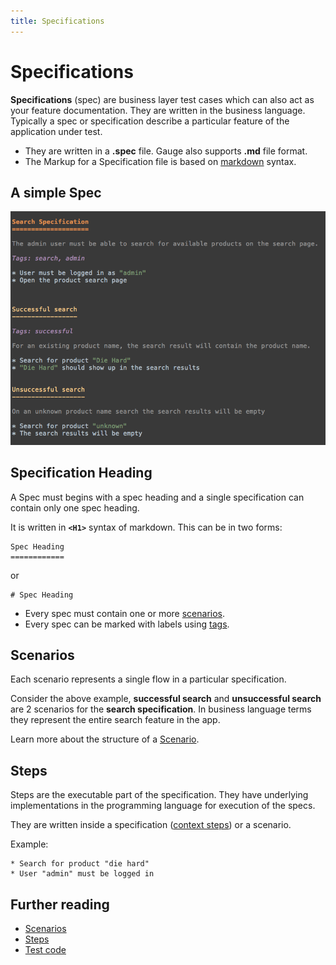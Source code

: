 ```yaml
---
title: Specifications
---
```

# Specifications

**Specifications** (spec) are business layer test cases which can also act as your feature documentation. They are written in the business language. Typically a spec or specification describe a particular feature of the application under test.

* They are written in a **.spec** file. Gauge also supports **.md** file format.
* The Markup for a Specification file is based on [markdown](https://en.wikipedia.org/wiki/Markdown) syntax.

## A simple Spec

![Spec](images/spec.png "Specification")


## Specification Heading

A Spec must begins with a spec heading and a single specification can contain only one spec heading.

It is written in **`<H1>`** syntax of markdown. This can be in two forms:

```
Spec Heading
============
```

 or

```
# Spec Heading
```

* Every spec must contain one or more [scenarios](scenarios.md).
* Every spec can be marked with labels using [tags](tags.md).

## Scenarios

Each scenario represents a single flow in a particular specification.

Consider the above example, **successful search** and **unsuccessful search** are 2 scenarios for the **search specification**. In business language terms they represent the entire search feature in the app.

Learn more about the structure of a [Scenario](scenarios.md).

## Steps

Steps are the executable part of the specification. They have underlying implementations in the programming language for execution of the specs.

They are written inside a specification ([context steps](contexts.md)) or a scenario.

Example:

```
* Search for product "die hard"
* User "admin" must be logged in
```

## Further reading

 * [Scenarios](scenarios.md)
 * [Steps](steps.md)
 * [Test code](../test_code/step_implementations.md)
